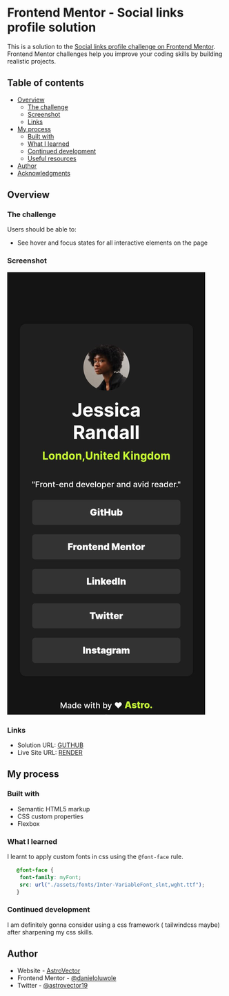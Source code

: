 # Frontend Mentor - Social links profile solution

This is a solution to the [Social links profile challenge on Frontend Mentor](https://www.frontendmentor.io/challenges/social-links-profile-UG32l9m6dQ). Frontend Mentor challenges help you improve your coding skills by building realistic projects. 

## Table of contents

- [Overview](#overview)
  - [The challenge](#the-challenge)
  - [Screenshot](#screenshot)
  - [Links](#links)
- [My process](#my-process)
  - [Built with](#built-with)
  - [What I learned](#what-i-learned)
  - [Continued development](#continued-development)
  - [Useful resources](#useful-resources)
- [Author](#author)
- [Acknowledgments](#acknowledgments) 


## Overview

### The challenge

Users should be able to:

- See hover and focus states for all interactive elements on the page

### Screenshot

![Screenshot](./preview.jpg)



### Links

- Solution URL: [GUTHUB](https://github.com/astrovector18/profile-card)
- Live Site URL: [RENDER](https://profile-card-1.onrender.com) 

## My process

### Built with

- Semantic HTML5 markup
- CSS custom properties
- Flexbox

### What I learned

I learnt to apply custom fonts in css using the `@font-face` rule. 

```css
   @font-face {
	font-family: myFont;
	src: url("./assets/fonts/Inter-VariableFont_slnt,wght.ttf");
   }
```


### Continued development

I am definitely gonna consider using a css framework ( tailwindcss maybe) after
sharpening my css skills.

## Author

- Website - [AstroVector](https://github.com/astrovector18)
- Frontend Mentor - [@danieloluwole](https://www.frontendmentor.io/profile/yourusername)
- Twitter - [@astrovector19](https://www.twitter.com/astrovector19)
